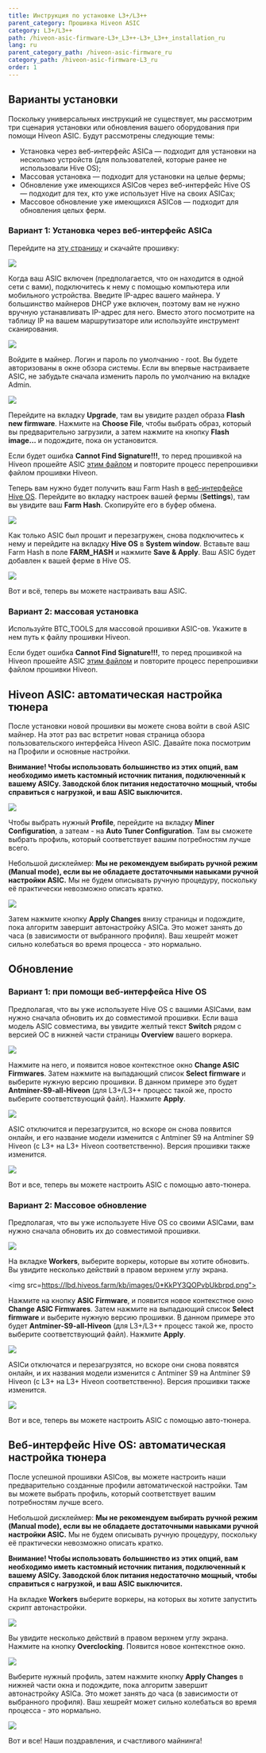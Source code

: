 ```yaml
---
title: Инструкция по установке L3+/L3++
parent_category: Прошивка Hiveon ASIC
category: L3+/L3++
path: /hiveon-asic-firmware-L3+_L3++-L3+_L3++_installation_ru
lang: ru
parent_category_path: /hiveon-asic-firmware_ru
category_path: /hiveon-asic-firmware-L3_ru
order: 1
---
```


## Варианты установки
Поскольку универсальных инструкций не существует, мы рассмотрим три сценария установки или обновления вашего оборудования при помощи Hiveon ASIC. Будут рассмотрены следующие темы:

- Установка через веб-интерфейс ASICа — подходит для установки на несколько устройств (для пользователей, которые ранее не использовали Hive OS);
- Массовая установка — подходит для установки на целые фермы;
- Обновление уже имеющихся ASICов через веб-интерфейс Hive OS — подходит для тех, кто уже использует Hive на своих ASICах;
- Массовое обновление уже имеющихся ASICов — подходит для обновления целых ферм.

### Вариант 1: Установка через веб-интерфейс ASICа
Перейдите на [эту страницу](https://hiveos.farm/asic/) и скачайте прошивку:

<img
  src="https://github.com/minershive/hiveon-kb/raw/master/images\L3+\Screenshot_38.png?sanitize=true" data-canonical-src="https://github.com/minershive/hiveon-kb/raw/master/images\L3+\Screenshot_38.png"
  />

Когда ваш ASIC включен (предполагается, что он находится в одной сети с вами), подключитесь к нему с помощью компьютера или мобильного устройства. Введите IP-адрес вашего майнера. У большинство майнеров DHCP уже включен, поэтому вам не нужно вручную устанавливать IP-адрес для него. Вместо этого посмотрите на таблицу IP на вашем маршрутизаторе или используйте инструмент сканирования.

<img
  src="https://github.com/minershive/hiveon-kb/raw/master/images\L3+\pasha3.png?sanitize=true" data-canonical-src="https://github.com/minershive/hiveon-kb/raw/master/images\L3+\pasha3.png"
  />

Войдите в майнер. Логин и пароль по умолчанию - root. Вы будете авторизованы в окне обзора системы. Если вы впервые настраиваете ASIC, не забудьте сначала изменить пароль по умолчанию на вкладке Admin.

<img src="https://lbd.hiveos.farm/kb/images/0*CPGII9JKr1qVvZOL.png">

Перейдите на вкладку **Upgrade**, там вы увидите раздел образа **Flash new firmware**. Нажмите на **Choose File**, чтобы выбрать образ, который вы предварительно загрузили, а затем нажмите на кнопку **Flash image…** и подождите, пока он установится.

Если будет ошибка **Cannot Find Signature!!!**, то перед прошивкой на Hiveon прошейте ASIC [этим файлом](http://download.hiveos.farm/asic/L3%2B/tools/remsig_L3_for_hiveon.tar.gz) и повторите процесс перепрошивки файлом прошивки Hiveon.

Теперь вам нужно будет получить ваш Farm Hash в <a href="https://the.hiveos.farm/">веб-интерфейсе Hive OS</a>. Перейдите во вкладку настроек вашей фермы (**Settings**), там вы увидите ваш **Farm Hash**. Скопируйте его в буфер обмена.

<img
  src="https://github.com/minershive/hiveon-kb/raw/master/images\L3+\pasha1.png?sanitize=true" data-canonical-src="https://github.com/minershive/hiveon-kb/raw/master/images\L3+\pasha1.png"
  />

Как только ASIC был прошит и перезагружен, снова подключитесь к нему и перейдите на вкладку **Hive OS** в **System window**. Вставьте ваш Farm Hash в поле **FARM_HASH** и нажмите **Save & Apply**. Ваш ASIC будет добавлен к вашей ферме в Hive OS.

<img
  src="https://github.com/minershive/hiveon-kb/raw/master/images\L3+\pasha2.png?sanitize=true" data-canonical-src="https://github.com/minershive/hiveon-kb/raw/master/images\L3+\pasha2.png"
  />

Вот и всё, теперь вы можете настраивать ваш ASIC.

### Вариант 2: массовая установка
Используйте BTC_TOOLS для массовой прошивки ASIC-ов. Укажите в нем путь к файлу прошивки Hiveon.

Если будет ошибка **Cannot Find Signature!!!**, то перед прошивкой на Hiveon прошейте ASIC [этим файлом](http://download.hiveos.farm/asic/L3%2B/tools/remsig_L3_for_hiveon.tar.gz) и повторите процесс перепрошивки файлом прошивки Hiveon.

## Hiveon ASIC: автоматическая настройка тюнера
После установки новой прошивки вы можете снова войти в свой ASIC майнер. На этот раз вас встретит новая страница обзора пользовательского интерфейса Hiveon ASIC. Давайте пока посмотрим на Профили и основные настройки.

**Внимание! Чтобы использовать большинство из этих опций, вам необходимо иметь кастомный источник питания, подключенный к вашему ASICу. Заводской блок питания недостаточно мощный, чтобы справиться с нагрузкой, и ваш ASIC выключится.**


<img src="https://lbd.hiveos.farm/kb/images/0*p_4TaOOpSKRnJPP9.png">

Чтобы выбрать нужный **Profile**, перейдите на вкладку **Miner Configuration**, а затеам - на **Auto Tuner Configuration**. Там вы сможете выбрать профиль, который соответствует вашим потребностям лучше всего.

Небольшой дисклеймер: **Мы не рекомендуем выбирать ручной режим (Manual mode), если вы не обладаете достаточными навыками ручной настройки ASIC.** Мы не будем описывать ручную процедуру, поскольку её практически невозможно описать кратко.

<img src="https://lbd.hiveos.farm/kb/images/0*pNPYfVdlrcuFH7fg.png">

Затем нажмите кнопку **Apply Changes** внизу страницы и подождите, пока алгоритм завершит автонастройку ASICа. Это может занять до часа (в зависимости от выбранного профиля). Ваш хешрейт может сильно колебаться во время процесса - это нормально.

## Обновление

### Вариант 1: при помощи веб-интерфейса Hive OS
Предполагая, что вы уже используете Hive OS с вашими ASICами, вам нужно сначала обновить их до совместимой прошивки. Если ваша модель ASIC совместима, вы увидите желтый текст **Switch** рядом с версией ОС в нижней части страницы **Overview** вашего воркера.

<img src="https://lbd.hiveos.farm/kb/images/0*SY96QIG33Br2aa8_.png">

Нажмите на него, и появится новое контекстное окно **Change ASIC Firmwares**. Затем нажмите на выпадающий список **Select firmware** и выберите нужную версию прошивки. В данном примере это будет **Antminer-S9-all-Hiveon** (для L3+/L3++ процесс такой же, просто выберите соответствующий файл). Нажмите **Apply**.

<img src="https://lbd.hiveos.farm/kb/images/0*ssmeT6INSpHJgLKg.png">

ASIC отключится и перезагрузится, но вскоре он снова появится онлайн, и его название модели изменится с Antminer S9 на Antminer S9 Hiveon (с L3+ на L3+ Hiveon соответственно). Версия прошивки также изменится.

<img src="https://lbd.hiveos.farm/kb/images/0*lp4ZUANA-e0btQfk.png">

Вот и все, теперь вы можете настроить ASIC с помощью авто-тюнера.

### Вариант 2: Массовое обновление
Предполагая, что вы уже используете Hive OS со своими ASICами, вам нужно сначала обновить их до совместимой прошивки.

<img src="https://lbd.hiveos.farm/kb/images/0*6FpiMVYCUCghtbC1.png">

На вкладке **Workers**, выберите воркеры, которые вы хотите обновить. Вы увидите несколько действий в правом верхнем углу экрана.

<img src=https://lbd.hiveos.farm/kb/images/0*KkPY3QOPvbUkbrpd.png">

Нажмите на кнопку **ASIC Firmware**, и появится новое контекстное окно **Change ASIC Firmwares**. Затем нажмите на выпадающий список **Select firmware** и выберите нужную версию прошивки. В данном примере это будет **Antminer-S9-all-Hiveon** (для L3+/L3++ процесс такой же, просто выберите соответствующий файл). Нажмите **Apply**.

<img src="https://lbd.hiveos.farm/kb/images/0*AWw3uCKwWV_jvxNB.png">

ASICи отключатся и перезагрузятся, но вскоре они снова появятся онлайн, и их названия модели изменится с Antminer S9 на Antminer S9 Hiveon (с L3+ на L3+ Hiveon соответственно). Версия прошивки также изменится.

<img src="https://lbd.hiveos.farm/kb/images/0*869YrhWn8EAKGOhz.png">

Вот и все, теперь вы можете настроить ASIC с помощью авто-тюнера.

## Веб-интерфейс Hive OS: автоматическая настройка тюнера
После успешной прошивки ASICов, вы можете настроить наши предварительно созданные профили автоматической настройки. Там вы можете выбрать профиль, который соответствует вашим потребностям лучше всего.

Небольшой дисклеймер: **Мы не рекомендуем выбирать ручной режим (Manual mode), если вы не обладаете достаточными навыками ручной настройки ASIC.** Мы не будем описывать ручную процедуру, поскольку её практически невозможно описать кратко.

**Внимание! Чтобы использовать большинство из этих опций, вам необходимо иметь кастомный источник питания, подключенный к вашему ASICу. Заводской блок питания недостаточно мощный, чтобы справиться с нагрузкой, и ваш ASIC выключится.**

На вкладке **Workers** выберите воркеры, на которых вы хотите запустить скрипт автонастройки.

<img src="https://lbd.hiveos.farm/kb/images/0*VaoCeqoiLP3rbK8k.png">

Вы увидите несколько действий в правом верхнем углу экрана. Нажмите на кнопку **Overclocking**. Появится новое контекстное окно.

<img src="https://lbd.hiveos.farm/kb/images/0*OGNBrUL3NWFR-CVn.png">

Выберите нужный профиль, затем нажмите кнопку **Apply Changes** в нижней части окна и подождите, пока алгоритм завершит автонастройку ASICа. Это может занять до часа (в зависимости от выбранного профиля). Ваш хешрейт может сильно колебаться во время процесса - это нормально.

<img src="https://lbd.hiveos.farm/kb/images/0*RYEhl5muvMs9S8su.png">

Вот и все! Наши поздравления, и счастливого майнинга!
